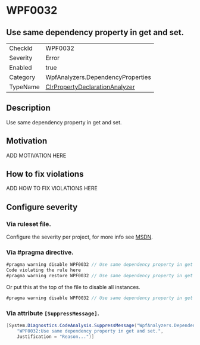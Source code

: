 # WPF0032
## Use same dependency property in get and set.

<!-- start generated table -->
<table>
<tr>
  <td>CheckId</td>
  <td>WPF0032</td>
</tr>
<tr>
  <td>Severity</td>
  <td>Error</td>
</tr>
<tr>
  <td>Enabled</td>
  <td>true</td>
</tr>
<tr>
  <td>Category</td>
  <td>WpfAnalyzers.DependencyProperties</td>
</tr>
<tr>
  <td>TypeName</td>
  <td><a href="https://github.com/DotNetAnalyzers/WpfAnalyzers/blob/master/WpfAnalyzers.Analyzers/ClrPropertyDeclarationAnalyzer.cs">ClrPropertyDeclarationAnalyzer</a></td>
</tr>
</table>
<!-- end generated table -->

## Description

Use same dependency property in get and set.

## Motivation

ADD MOTIVATION HERE

## How to fix violations

ADD HOW TO FIX VIOLATIONS HERE

<!-- start generated config severity -->
## Configure severity

### Via ruleset file.

Configure the severity per project, for more info see [MSDN](https://msdn.microsoft.com/en-us/library/dd264949.aspx).

### Via #pragma directive.
```C#
#pragma warning disable WPF0032 // Use same dependency property in get and set.
Code violating the rule here
#pragma warning restore WPF0032 // Use same dependency property in get and set.
```

Or put this at the top of the file to disable all instances.
```C#
#pragma warning disable WPF0032 // Use same dependency property in get and set.
```

### Via attribute `[SuppressMessage]`.

```C#
[System.Diagnostics.CodeAnalysis.SuppressMessage("WpfAnalyzers.DependencyProperties", 
    "WPF0032:Use same dependency property in get and set.", 
    Justification = "Reason...")]
```
<!-- end generated config severity -->